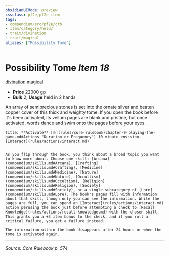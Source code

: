 ```yaml
---
obsidianUIMode: preview
cssclass: pf2e,pf2e-item
tags:
- compendium/src/pf2e/crb
- item/category/held/
- trait/divination
- trait/magical
aliases: ["Possibility Tome"]
---
```

# Possibility Tome *Item 18*  
[divination](divination.md "Divination School Trait")  [magical](magical.md "Magical Item Trait")  

- **Price** 22000 gp
- **Bulk** 2; **Usage** held in 2 hands

An array of semiprecious stones is set into the ornate silver and beaten copper cover of this thick and weighty tome. If you open the book before it's been activated, its vellum pages are blank and pristine, but once activated, words dance and swim onto the pages before your eyes.

```ad-embed-ability
title: **Activate** [⏲](rules/core-rulebook/chapter-9-playing-the-game.md#Actions "Duration or Frequency") 10 minute envision, [Interact](rules/actions/interact.md)


As you flip through the book, you think about a broad topic you want to know more about. Choose one skill: [Arcana](compendium/skills.md#Arcana), [Crafting](compendium/skills.md#Crafting), [Medicine](compendium/skills.md#Medicine), [Nature](compendium/skills.md#Nature), [Occultism](compendium/skills.md#Occultism), [Religion](compendium/skills.md#Religion), [Society](compendium/skills.md#Society), or a single subcategory of [Lore](compendium/skills.md#Lore). The book's pages fill with information about that skill, though only you can see the information. While the pages are full, you can spend an [Interact](rules/actions/interact.md) action perusing the book just before attempting a check to [Recall Knowledge](rules/actions/recall-knowledge.md) with the chosen skill. This grants you a +3 item bonus to the check, and if you roll a critical failure, you get a failure instead.

The information within the book disappears after 24 hours or when the tome is activated again.
```


---
*Source: Core Rulebook p. 574*